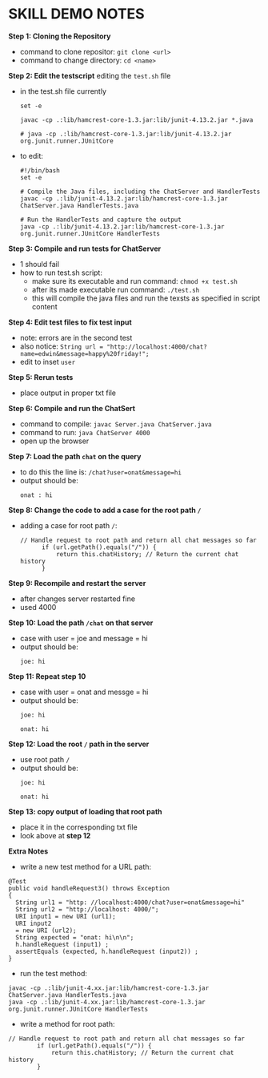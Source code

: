 # SKILL DEMO NOTES

**Step 1: Cloning the Repository**
- command to clone repositor: `git clone <url>`
- command to change directory: `cd <name>`

**Step 2: Edit the testscript**
editing the `test.sh` file
- in the test.sh file currently
  ```
  set -e

  javac -cp .:lib/hamcrest-core-1.3.jar:lib/junit-4.13.2.jar *.java

  # java -cp .:lib/hamcrest-core-1.3.jar:lib/junit-4.13.2.jar org.junit.runner.JUnitCore 
  ```

- to edit: 
  ```
  #!/bin/bash
  set -e

  # Compile the Java files, including the ChatServer and HandlerTests
  javac -cp .:lib/junit-4.13.2.jar:lib/hamcrest-core-1.3.jar ChatServer.java HandlerTests.java

  # Run the HandlerTests and capture the output
  java -cp .:lib/junit-4.13.2.jar:lib/hamcrest-core-1.3.jar org.junit.runner.JUnitCore HandlerTests  
  ```

**Step 3: Compile and run tests for ChatServer**
- 1 should fail
- how to run test.sh script:
    - make sure its executable and run command: `chmod +x test.sh`
    - after its made executable run command: `./test.sh`
    - this will compile the java files and run the texsts as specified in script content

**Step 4: Edit test files to fix test input**
- note: errors are in the second test
- also notice: `String url = "http://localhost:4000/chat?name=edwin&message=happy%20friday!";`
- edit to inset `user`

**Step 5: Rerun tests**
- place output in proper txt file

**Step 6: Compile and run the ChatSert**
- command to compile: `javac Server.java ChatServer.java`
- command to run: `java ChatServer 4000`
- open up the browser

**Step 7: Load the path `chat` on the query**
- to do this the line is: `/chat?user=onat&message=hi`
- output should be:
  ```
  onat : hi
  ```

**Step 8: Change the code to add a case for the root path `/`**
- adding a case for root path `/`:
  ```
  // Handle request to root path and return all chat messages so far
        if (url.getPath().equals("/")) {
            return this.chatHistory; // Return the current chat history
        }
  ```

**Step 9: Recompile and restart the server**
- after changes server restarted fine
- used 4000

**Step 10: Load the path `/chat` on that server**
- case with user = joe and message = hi
- output should be:
  ```
  joe: hi
  ```

**Step 11: Repeat step 10**
- case with user = onat and messge = hi
- output should be:
  ```
  joe: hi

  onat: hi
  ```

**Step 12: Load the root `/` path in the server**
- use root path `/`
- output should be:
  ```
  joe: hi

  onat: hi
  ```

**Step 13: copy output of loading that root path**
- place it in the corresponding txt file
- look above at **step 12**

**Extra Notes**
- write a new test method for a URL path:
```
@Test
public void handleRequest3() throws Exception
{
  String url1 = "http: //localhost:4000/chat?user=onat&message=hi"
  String url2 = "http://localhost: 4000/";
  URI input1 = new URI (url1);
  URI input2
  = new URI (url2);
  String expected = "onat: hi\n\n";
  h.handleRequest (input1) ;
  assertEquals (expected, h.handleRequest (input2)) ; 
}
```

- run the test method:
```
javac -cp .:lib/junit-4.xx.jar:lib/hamcrest-core-1.3.jar ChatServer.java HandlerTests.java
java -cp .:lib/junit-4.xx.jar:lib/hamcrest-core-1.3.jar org.junit.runner.JUnitCore HandlerTests
```

- write a method for root path:
```
// Handle request to root path and return all chat messages so far
        if (url.getPath().equals("/")) {
            return this.chatHistory; // Return the current chat history
        }
```